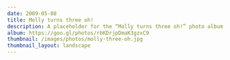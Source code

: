 ```yaml
---
date: 2009-05-08
title: Molly turns three oh!
description: A placeholder for the “Molly turns three oh!” photo album
album: https://goo.gl/photos/rbKDrjpDmaK3gzxC9
thumbnail: /images/photos/molly-three-oh.jpg
thumbnail_layout: landscape
---
```

